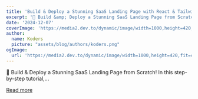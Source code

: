 ```yaml
---
title: 'Build & Deploy a Stunning SaaS Landing Page with React & Tailwind'
excerpt: '🚀 Build &amp; Deploy a Stunning SaaS Landing Page from Scratch!  In this step-by-step tutorial,...'
date: '2024-12-07'
coverImage: 'https://media2.dev.to/dynamic/image/width=1000,height=420,fit=cover,gravity=auto,format=auto/https%3A%2F%2Fdev-to-uploads.s3.amazonaws.com%2Fuploads%2Farticles%2F4winp1rsej1glybzcdo5.png'
author:
  name: Koders
  picture: "assets/blog/authors/koders.png"
ogImage:
  url: 'https://media2.dev.to/dynamic/image/width=1000,height=420,fit=cover,gravity=auto,format=auto/https%3A%2F%2Fdev-to-uploads.s3.amazonaws.com%2Fuploads%2Farticles%2F4winp1rsej1glybzcdo5.png'
---
```


🚀 Build &amp; Deploy a Stunning SaaS Landing Page from Scratch!  In this step-by-step tutorial,...

[Read more](https://dev.to/codewithsadee/build-deploy-a-stunning-saas-landing-page-with-react-tailwind-51p0)
